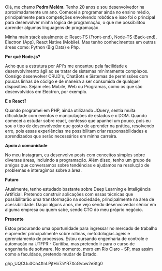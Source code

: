 Olá, me chamo **Pedro Melém**. Tenho 20 anos e sou desenvolvedor ha aproximadamente um ano. Comecei a programar ainda no ensino médio, principalmente para competições
envolvendo robótica e isso foi o principal para desenvolver minha lógica de programação, o que me possibilitou aprender algumas linguagens de programação.

Minha main stack atualmente é: React-TS (Front-end), Node-TS (Back-end), Electron (App), React Native (Mobile).
Mas tenho conhecimentos em outras áreas como: Python (Big Data) e Php.


**Por quê Node.js?**

  Acho que a estrutura por API's me encantou pela facilidade e desenvolvimento ágil ao se tratar de sistemas minimamente complexos.
  Consigo desenvolver CRUD's, ChatBots e Sistemas de permissões com poucas linhas de código e de maneira a ser consumida de qualquer dispositivo.
  Sejam eles Mobile, Web ou Programas, como os que são desenvolvidos em Electron, por exemplo.

**E o React?**

  Quando programei em PHP, ainda utilizando JQuery, sentia muita dificuldade com eventos e manipulações de estados e o DOM. Quando comecei a estudar sobre
  react, confesso que apanhei um pouco, pois eu sou o tipo de desenvolvedor que gosto de aprender na prática, resolvendo erro, pois essas experiências
  me possibilitam criar responsabilidades e aprendizados que serão necessários em minha carreira.
  
**Apoio à comunidade**

  No meu Instagram, eu desenvolvo posts com conceitos simples sobre diversas àreas, incluindo a programação. Além disso, tenho um grupo de amigos que 
  conversamos sobre tendências e ajudamos na resolução de problemas e interagimos sobre a àrea.
  
**Futuro**

  Atualmente, tenho estudado bastante sobre Deep Learning e Inteligência Artificial. Pretendo construir aplicações com essas técnicas que possibilitarão
  uma transformação na sociedade, principalmente na àrea de acessibilidade. Daqui alguns anos, me vejo sendo desenvolvedor sênior em alguma empresa ou quem 
  sabe, sendo CTO do meu próprio negócio.
  
**Presente**

  Estou procurando uma oportunidade para ingressar no mercado de trabalho e aprender principalmente sobre rotinas, metodologias ágeis e gerenciamento de 
  processos. Estou cursando engenharia de controle e automação na UTFPR - Curitiba, mas pretendo ir para o curso de engenharia de software.
  No momento, moro em Rio Claro - SP, mas assim como a faculdade, pretendo mudar de Estado.
  
  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
